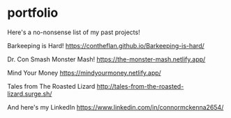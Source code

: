 # portfolio

Here's a no-nonsense list of my past projects! 

Barkeeping is Hard!
https://contheflan.github.io/Barkeeping-is-hard/

Dr. Con Smash Monster Mash!
https://the-monster-mash.netlify.app/

Mind Your Money
https://mindyourmoney.netlify.app/

Tales from The Roasted Lizard
http://tales-from-the-roasted-lizard.surge.sh/

And here's my LinkedIn
https://www.linkedin.com/in/connormckenna2654/
